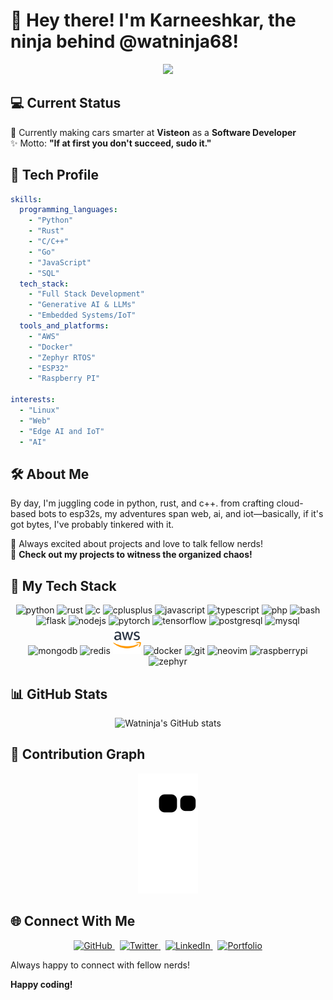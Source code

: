 # 👋 Hey there! I'm Karneeshkar, the ninja behind @watninja68!

<p align="center">
  <a href="https://x.com/__K4KAR_">
    <img height="200" src="https://media1.giphy.com/media/v1.Y2lkPTc5MGI3NjExaW56ZXFhMDB4cWR0cWt5eW1tZmVpbDNmMHB3bmpqYml6dmlrcjkwMCZlcD12MV9pbnRlcm5hbF9naWZfYnlfaWQmY3Q9Zw/4Ev0Ari2Nd9io/giphy.gif"/>
  </a>
</p>

## 💻 Current Status
🚗 Currently making cars smarter at **Visteon** as a **Software Developer**  
✨ Motto: **"If at first you don't succeed, sudo it."**

## 🔧 Tech Profile

```yaml
skills:
  programming_languages:
    - "Python"
    - "Rust"
    - "C/C++"
    - "Go"
    - "JavaScript"
    - "SQL"
  tech_stack:
    - "Full Stack Development"
    - "Generative AI & LLMs"
    - "Embedded Systems/IoT"
  tools_and_platforms:
    - "AWS"
    - "Docker"
    - "Zephyr RTOS"
    - "ESP32"
    - "Raspberry PI"

interests:
  - "Linux"
  - "Web"
  - "Edge AI and IoT"
  - "AI"
```

## 🛠️ About Me
By day, I'm juggling code in python, rust, and c++. from crafting cloud-based bots to esp32s, my adventures span web, ai, and iot—basically, if it's got bytes, I've probably tinkered with it.

🚀 Always excited about projects and love to talk fellow nerds!  
🔗 **Check out my projects to witness the organized chaos!**

## 🚀 My Tech Stack

<p align="center">
  <!-- Programming Languages -->
  <img src="https://cdn.jsdelivr.net/gh/devicons/devicon/icons/python/python-original.svg" alt="python" width="45" height="45"/>
  <img src="https://raw.githubusercontent.com/rust-lang/rust-artwork/master/logo/rust-logo-512x512.png" alt="rust" width="45" height="45"/>
  <img src="https://cdn.jsdelivr.net/gh/devicons/devicon/icons/c/c-original.svg" alt="c" width="45" height="45"/>
  <img src="https://cdn.jsdelivr.net/gh/devicons/devicon/icons/cplusplus/cplusplus-original.svg" alt="cplusplus" width="45" height="45"/>
  <img src="https://cdn.jsdelivr.net/gh/devicons/devicon/icons/javascript/javascript-original.svg" alt="javascript" width="45" height="45"/>
  <img src="https://cdn.jsdelivr.net/gh/devicons/devicon/icons/typescript/typescript-original.svg" alt="typescript" width="45" height="45"/>
  <img src="https://cdn.jsdelivr.net/gh/devicons/devicon/icons/php/php-original.svg" alt="php" width="45" height="45"/>
  <img src="https://cdn.jsdelivr.net/gh/devicons/devicon/icons/bash/bash-original.svg" alt="bash" width="45" height="45"/>
  <!-- Frameworks & Tools -->
  <img src="https://cdn.jsdelivr.net/gh/devicons/devicon/icons/flask/flask-original.svg" alt="flask" width="45" height="45"/>
  <img src="https://cdn.jsdelivr.net/gh/devicons/devicon/icons/nodejs/nodejs-original.svg" alt="nodejs" width="45" height="45"/>
  <img src="https://cdn.jsdelivr.net/gh/devicons/devicon/icons/pytorch/pytorch-original.svg" alt="pytorch" width="45" height="45"/>
  <img src="https://cdn.jsdelivr.net/gh/devicons/devicon/icons/tensorflow/tensorflow-original.svg" alt="tensorflow" width="45" height="45"/>
  <!-- Database -->
  <img src="https://cdn.jsdelivr.net/gh/devicons/devicon/icons/postgresql/postgresql-original.svg" alt="postgresql" width="45" height="45"/>
  <img src="https://cdn.jsdelivr.net/gh/devicons/devicon/icons/mysql/mysql-original.svg" alt="mysql" width="45" height="45"/>
  <img src="https://cdn.jsdelivr.net/gh/devicons/devicon/icons/mongodb/mongodb-original.svg" alt="mongodb" width="45" height="45"/>
  <img src="https://cdn.jsdelivr.net/gh/devicons/devicon/icons/redis/redis-original.svg" alt="redis" width="45" height="45"/>
  <!-- Cloud & DevOps -->
  <img src="https://raw.githubusercontent.com/devicons/devicon/master/icons/amazonwebservices/amazonwebservices-original-wordmark.svg" alt="aws" width="45" height="45"/>
  <img src="https://cdn.jsdelivr.net/gh/devicons/devicon/icons/docker/docker-original.svg" alt="docker" width="45" height="45"/>
  <img src="https://cdn.jsdelivr.net/gh/devicons/devicon/icons/git/git-original.svg" alt="git" width="45" height="45"/>
  <!-- IDEs & Tools -->
  <img src="https://cdn.jsdelivr.net/gh/devicons/devicon/icons/neovim/neovim-original.svg" alt="neovim" width="45" height="45"/>
  <img src="https://cdn.jsdelivr.net/gh/devicons/devicon/icons/raspberrypi/raspberrypi-original.svg" alt="raspberrypi" width="45" height="45"/>
  <img src="https://raw.githubusercontent.com/zephyrproject-rtos/zephyr/main/doc/_static/images/kite.png" alt="zephyr" width="45" height="45"/>
</p>

## 📊 GitHub Stats

<p align="center">
  <img src="https://github-readme-stats.vercel.app/api?username=watninja68&show_icons=true&theme=catppuccin_mocha" alt="Watninja's GitHub stats" />
</p>

## 🐍 Contribution Graph

<p align="center">
  <img src="https://raw.githubusercontent.com/watninja68/watninja68/output/github-contribution-grid-snake.svg" alt="Snake animation" />
</p>

## 🌐 Connect With Me

<p align="center">
  <a href="https://github.com/watninja68">
    <img alt="GitHub" src="https://img.shields.io/badge/GitHub-%23121011.svg?&style=for-the-badge&logo=GitHub&logoColor=white"/>
  </a>
  &nbsp;
  <a href="https://x.com/__K4KAR_">
    <img alt="Twitter" src="https://img.shields.io/badge/Twitter-%231DA1F2.svg?&style=for-the-badge&logo=Twitter&logoColor=white"/>
  </a>
  &nbsp;
  <a href="https://linkedin.com/in/karneeshkar-velmurugan">
    <img alt="LinkedIn" src="https://img.shields.io/badge/LinkedIn-%230077B5.svg?&style=for-the-badge&logo=LinkedIn&logoColor=white"/>
  </a>
  &nbsp;
  <a href="https://karneeshkar.tech">
    <img alt="Portfolio" src="https://img.shields.io/badge/Portfolio-%23000000.svg?&style=for-the-badge&logo=firefoxbrowser&logoColor=white"/>
  </a>
</p>

Always happy to connect with fellow nerds! 

**Happy coding!**
